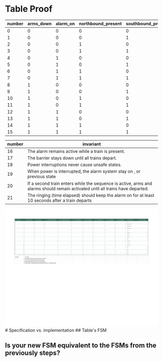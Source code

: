 # Table Proof


| number | arms_down | alarm_on | northbound_present | southbound_present | north_approach  | south_approach | north_depart | south_depart | ringing | safety_hazard |
|--------|-----------|----------|--------------------|--------------------|-----------------|----------------|--------------|--------------|---------|---------------|
| 0      | 0         | 0        | 0                  | 0                  |  6              | 5              | -            | -            | 21       | -             |
| 1      | 0         | 0        | 0                  | 1                  |  -              | -              | -            | -            | -       |  16, 17    |
| 2      | 0         | 0        | 1                  | 0                  |  -              | -              | -            | -            | -       |  16, 17    |
| 3      | 0         | 0        | 1                  | 1                  |  20             | 20             | -            | -            | 21       |  16, 17, 20   |
| 4      | 0         | 1        | 0                  | 0                  |  6              | 5              | 17, 0        | 17, 0        | 21       | 16           |
| 5      | 0         | 1        | 0                  | 1                  |  7              | 8              | -            | 4            | 21       | 17        |
| 6      | 0         | 1        | 1                  | 0                  |  8              | 7              | 4            | -            | 1       | 17        |
| 7      | 0         | 1        | 1                  | 1                  |  6              | 5              | 21           | 21           | 5       | 17, 20        |
| 8      | 1         | 0        | 0                  | 0                  |  -              | -              | -            | -            | 21       | 17, 18            |
| 9      | 1         | 0        | 0                  | 1                  |  -              | -              | -            | -            | -       | 16, 18        |
| 10     | 1         | 0        | 1                  | 0                  |  -              | -              | -            | -            | -       | 16, 18        |
| 11     | 1         | 0        | 1                  | 1                  |  -              | -              | -            | -            | -       | 16, 18, 20        |
| 12     | 1         | 1        | 0                  | 0                  |  -              | -              | -            | -            | -       | 16, 17       |
| 13     | 1         | 1        | 0                  | 1                  |  -              | -              | -            | 4            | -       | 17            |
| 14     | 1         | 1        | 1                  | 0                  |  -              | -              | 4            | -            | 1       | 17            |
| 15     | 1         | 1        | 1                  | 1                  |  6              | 5              | 14           | 13           | 1       | 17, 20            |

| number | invariant |
|--------|-----------|
| 16     | The alarm remains active while a train is present.      | 
| 17     | The barrier stays down until all trains depart.          | 
| 18     | Power interruptions never cause unsafe states.          |
| 19     | When power is interrupted, the alarm system stay on , or previous state       |
| 20     | If a second train enters while the sequence is active, arms and alarms should remain activated until all trains have departed.          |
| 21     | The ringing (time elapsed) should keep the alarm on for at least 10 seconds after a train departs         |


<img src="docs/FSM From Table - Sheet1 (1).svg">
# Specification vs. implementation
## Table's FSM



## Is your new FSM equivalent to the FSMs from the previously steps?

